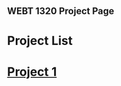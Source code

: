 ## WEBT 1320 Project Page

<h1>Project List<h1>

<a href="project1/index.html" target="_blank">Project 1</a>

